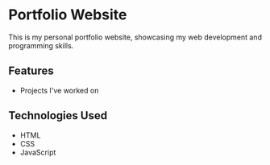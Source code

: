 # Portfolio Website
This is my personal portfolio website, showcasing my web development and programming skills.

## Features
- Projects I've worked on

## Technologies Used
- HTML
- CSS
- JavaScript
